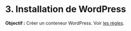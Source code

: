 # 3. Installation de WordPress

**Objectif :** Créer un conteneur WordPress.
Voir [les règles](./../../concepts/regle_du_projet.md).
